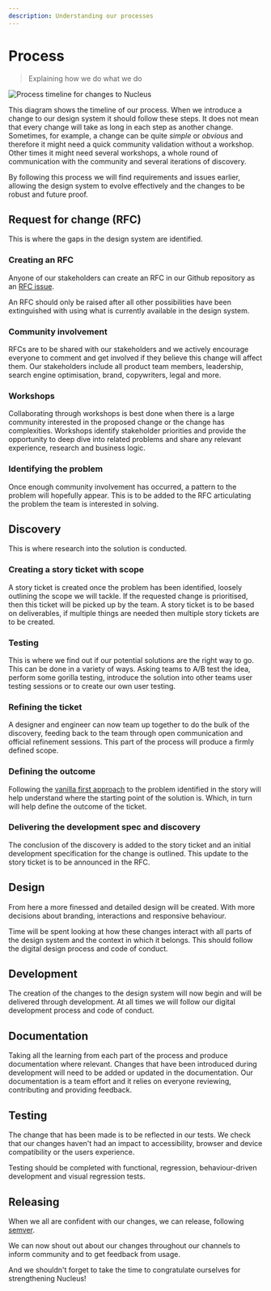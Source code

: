 ```yaml
---
description: Understanding our processes
---
```


# Process

> Explaining how we do what we do

![Process timeline for changes to Nucleus](https://user-images.githubusercontent.com/7101754/78082493-0f35b000-73ab-11ea-81ed-97970477736d.jpg)

This diagram shows the timeline of our process. When we introduce a change to our design system it should follow these steps. It does not mean that every change will take as long in each step as another change. Sometimes, for example, a change can be quite _simple_ or _obvious_ and therefore it might need a quick community validation without a workshop. Other times it might need several workshops, a whole round of communication with the community and several iterations of discovery.

By following this process we will find requirements and issues earlier, allowing the design system to evolve effectively and the changes to be robust and future proof.

## Request for change (RFC)

This is where the gaps in the design system are identified.

### Creating an RFC

Anyone of our stakeholders can create an RFC in our Github repository as an [RFC issue](https://github.com/ConnectedHomes/nucleus/issues/new?assignees=&labels=RFC%2C+draft&template=b--request-a-change.md&title=%5BRFC%5D+Title+of+the+request).

An RFC should only be raised after all other possibilities have been extinguished with using what is currently available in the design system.

### Community involvement

RFCs are to be shared with our stakeholders and we actively encourage everyone to comment and get involved if they believe this change will affect them. Our stakeholders include all product team members, leadership, search engine optimisation, brand, copywriters, legal and more.

### Workshops

Collaborating through workshops is best done when there is a large community interested in the proposed change or the change has complexities. Workshops identify stakeholder priorities and provide the opportunity to deep dive into related problems and share any relevant experience, research and business logic.

### Identifying the problem

Once enough community involvement has occurred, a pattern to the problem will hopefully appear. This is to be added to the RFC articulating the problem the team is interested in solving.

## Discovery

This is where research into the solution is conducted.

### Creating a story ticket with scope

A story ticket is created once the problem has been identified, loosely outlining the scope we will tackle. If the requested change is prioritised, then this ticket will be picked up by the team. A story ticket is to be based on deliverables, if multiple things are needed then multiple story tickets are to be created.

### Testing

This is where we find out if our potential solutions are the right way to go. This can be done in a variety of ways. Asking  teams to A/B test the idea, perform some gorilla testing, introduce the solution into other teams user testing sessions or to create our own user testing.

### Refining the ticket

A designer and engineer can now team up together to do the bulk of the discovery, feeding back to the team through open communication and official refinement sessions. This part of the process will produce a firmly defined scope.

### Defining the outcome

Following the [vanilla first approach](https://docs.britishgas.design/how-to/vanilla-first) to the problem identified in the story will help understand where the starting point of the solution is. Which, in turn will help define the outcome of the ticket.

### Delivering the development spec and discovery

The conclusion of the discovery is added to the story ticket and an initial development specification for the change is outlined. This update to the story ticket is to be announced in the RFC.

## Design

From here a more finessed and detailed design will be created. With more decisions about branding, interactions and responsive behaviour.

Time will be spent looking at how these changes interact with all parts of the design system and the context in which it belongs. This should follow the digital design process and code of conduct.

## Development

The creation of the changes to the design system will now begin and will be delivered through development. At all times we will follow our digital development process and code of conduct.

## Documentation

Taking all the learning from each part of the process and produce documentation where relevant. Changes that have been introduced during development will need to be added or updated in the documentation. Our documentation is a team effort and it relies on everyone reviewing, contributing and providing feedback.

## Testing

The change that has been made is to be reflected in our tests. We check that our changes haven't had an impact to accessibility, browser and device compatibility or the users experience.

Testing should be completed with functional, regression, behaviour-driven development and visual regression tests.

## Releasing

When we all are confident with our changes, we can release, following [semver](https://semver.org/).

We can now shout out about our changes throughout our channels to inform community and to get feedback from usage.

And we shouldn't forget to take the time to congratulate ourselves for strengthening Nucleus!
